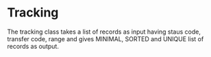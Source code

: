 # Tracking

The tracking class takes a list of records as input having staus code, transfer code, range and gives MINIMAL, SORTED and UNIQUE list of records as output.

